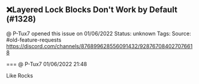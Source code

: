 ## ❌Layered Lock Blocks Don't Work by Default (#1328)
@ P-Tux7 opened this issue on 01/06/2022
Status: unknown
Tags: 
Source: #old-feature-requests https://discord.com/channels/876899628556091432/928767084027076618


=== @ P-Tux7 01/06/2022 21:48

Like Rocks
